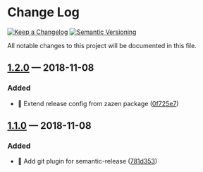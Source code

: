 # Change Log

[![Keep a Changelog](https://img.shields.io/badge/keep%20a-changelog-ef5e39.svg?style=flat-square)](https://keepachangelog.com)
[![Semantic Versioning](https://img.shields.io/badge/semantic-versioning-333333.svg?style=flat-square)](https://semver.org)

All notable changes to this project will be documented in this file.

<a name="1.2.0"></a>

## [1.2.0](https://github.com/stormwarning/test-semantic-release/compare/v1.1.0...v1.2.0) — 2018-11-08

### Added

- 🎁 Extend release config from zazen package ([0f725e7](https://github.com/stormwarning/test-semantic-release/commit/0f725e7))

<a name="1.1.0"></a>

## [1.1.0](https://github.com/stormwarning/test-semantic-release/compare/v1.0.2...v1.1.0) — 2018-11-08

### Added

- 🎁 Add git plugin for semantic-release ([781d353](https://github.com/stormwarning/test-semantic-release/commit/781d353))

<a name=""></a>

